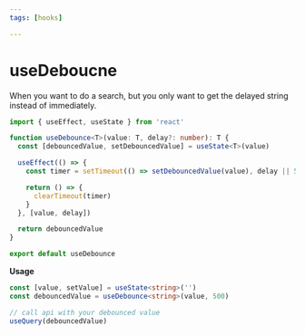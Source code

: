```yaml
---
tags: [hooks]

---
```



# useDeboucne 
When you want to do a search, but you only want to get the delayed string instead of immediately.

```typescript
import { useEffect, useState } from 'react'

function useDebounce<T>(value: T, delay?: number): T {
  const [debouncedValue, setDebouncedValue] = useState<T>(value)

  useEffect(() => {
    const timer = setTimeout(() => setDebouncedValue(value), delay || 500)

    return () => {
      clearTimeout(timer)
    }
  }, [value, delay])

  return debouncedValue
}

export default useDebounce
```

**Usage**
```typescript
const [value, setValue] = useState<string>('')
const debouncedValue = useDebounce<string>(value, 500)

// call api with your debounced value 
useQuery(debouncedValue)
```
